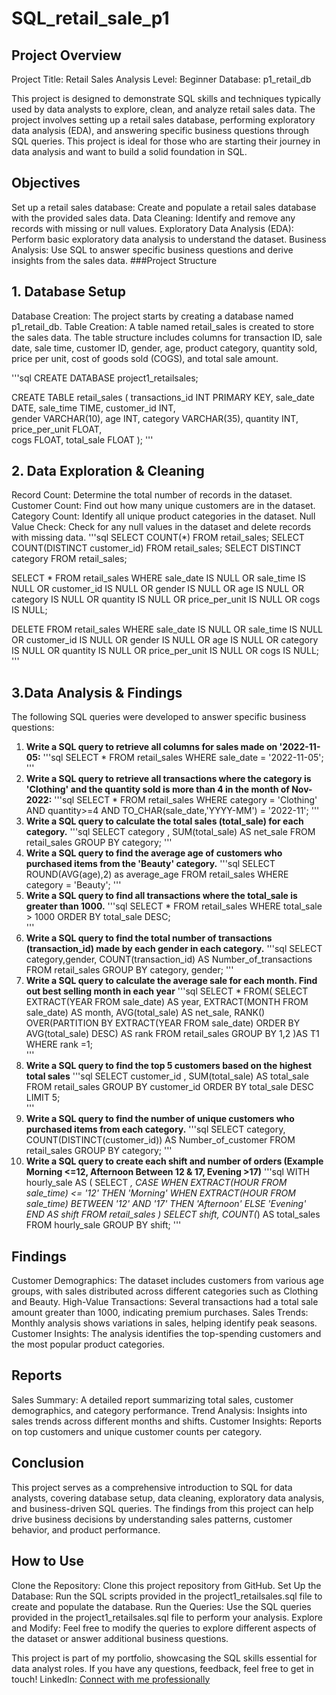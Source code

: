 # SQL_retail_sale_p1

## Project Overview

Project Title: Retail Sales Analysis
Level: Beginner
Database: p1_retail_db

This project is designed to demonstrate SQL skills and techniques typically used by data analysts to explore, clean, and analyze retail sales data. The project involves setting up a retail sales database, performing exploratory data analysis (EDA), and answering specific business questions through SQL queries. This project is ideal for those who are starting their journey in data analysis and want to build a solid foundation in SQL.

## Objectives
Set up a retail sales database: Create and populate a retail sales database with the provided sales data.
Data Cleaning: Identify and remove any records with missing or null values.
Exploratory Data Analysis (EDA): Perform basic exploratory data analysis to understand the dataset.
Business Analysis: Use SQL to answer specific business questions and derive insights from the sales data.
###Project Structure
## 1. Database Setup
Database Creation: The project starts by creating a database named p1_retail_db.
Table Creation: A table named retail_sales is created to store the sales data. The table structure includes columns for transaction ID, sale date, sale time, customer ID, gender, age, product category, quantity sold, price per unit, cost of goods sold (COGS), and total sale amount.

'''sql
CREATE DATABASE project1_retailsales;

CREATE TABLE retail_sales
(
    transactions_id INT PRIMARY KEY,
    sale_date DATE,	
    sale_time TIME,
    customer_id INT,	
    gender VARCHAR(10),
    age INT,
    category VARCHAR(35),
    quantity INT,
    price_per_unit FLOAT,	
    cogs FLOAT,
    total_sale FLOAT
);
'''
## 2. Data Exploration & Cleaning
Record Count: Determine the total number of records in the dataset.
Customer Count: Find out how many unique customers are in the dataset.
Category Count: Identify all unique product categories in the dataset.
Null Value Check: Check for any null values in the dataset and delete records with missing data.
'''sql
SELECT COUNT(*) FROM retail_sales;
SELECT COUNT(DISTINCT customer_id) FROM retail_sales;
SELECT DISTINCT category FROM retail_sales;

SELECT * FROM retail_sales
WHERE 
    sale_date IS NULL OR sale_time IS NULL OR customer_id IS NULL OR 
    gender IS NULL OR age IS NULL OR category IS NULL OR 
    quantity IS NULL OR price_per_unit IS NULL OR cogs IS NULL;

DELETE FROM retail_sales
WHERE 
    sale_date IS NULL OR sale_time IS NULL OR customer_id IS NULL OR 
    gender IS NULL OR age IS NULL OR category IS NULL OR 
    quantity IS NULL OR price_per_unit IS NULL OR cogs IS NULL;
'''
## 3.Data Analysis & Findings
The following SQL queries were developed to answer specific business questions:

1. **Write a SQL query to retrieve all columns for sales made on '2022-11-05:**
'''sql
SELECT *
FROM retail_sales
WHERE sale_date = '2022-11-05';
'''
2. **Write a SQL query to retrieve all transactions where the category is 'Clothing' and the quantity sold is more than 4 in the month of Nov-2022:**
'''sql
SELECT * FROM retail_sales
WHERE category = 'Clothing'
AND quantity>=4
AND TO_CHAR(sale_date,'YYYY-MM') = '2022-11';
   '''
3. **Write a SQL query to calculate the total sales (total_sale) for each category.**
'''sql
SELECT category , SUM(total_sale) AS net_sale FROM retail_sales
GROUP BY category;
   '''
4. **Write a SQL query to find the average age of customers who purchased items from the 'Beauty' category.** 
'''sql
SELECT ROUND(AVG(age),2) as average_age FROM retail_sales
WHERE category = 'Beauty';
   '''
5. **Write a SQL query to find all transactions where the total_sale is greater than 1000.** 
'''sql
SELECT * FROM retail_sales
WHERE total_sale > 1000
ORDER BY total_sale DESC;   
   '''
6. **Write a SQL query to find the total number of transactions (transaction_id) made by each gender in each category.** 
'''sql
SELECT category,gender, COUNT(transaction_id) AS Number_of_transactions FROM retail_sales
GROUP BY category, gender;
   '''
7. **Write a SQL query to calculate the average sale for each month. Find out best selling month in each year** 
'''sql
SELECT * FROM(
SELECT 
	EXTRACT(YEAR FROM sale_date) AS year,
	EXTRACT(MONTH FROM sale_date) AS month,
	AVG(total_sale) AS net_sale,
	RANK() OVER(PARTITION BY EXTRACT(YEAR FROM sale_date) ORDER BY AVG(total_sale) DESC) AS rank
	FROM retail_sales
	GROUP BY 1,2
)AS T1
WHERE rank =1;   
   '''
8. **Write a SQL query to find the top 5 customers based on the highest total sales** 
'''sql
SELECT customer_id , SUM(total_sale) AS total_sale FROM retail_sales
GROUP BY customer_id
ORDER BY total_sale DESC
LIMIT 5;   
   '''
9. **Write a SQL query to find the number of unique customers who purchased items from each category.**
'''sql
SELECT
	category,
	COUNT(DISTINCT(customer_id)) AS Number_of_customer
FROM retail_sales
GROUP BY category;
'''
10. **Write a SQL query to create each shift and number of orders (Example Morning <=12, Afternoon Between 12 & 17, Evening >17)**
'''sql
WITH hourly_sale
AS 
(
SELECT *,
CASE
	WHEN EXTRACT(HOUR FROM sale_time) <= '12' THEN 'Morning'
	WHEN EXTRACT(HOUR FROM sale_time) BETWEEN '12' AND '17' THEN 'Afternoon'
	ELSE 'Evening'
	END AS shift 
FROM retail_sales
)
SELECT 
	shift,
	COUNT(*) AS total_sales
FROM hourly_sale
GROUP BY shift;
'''
## Findings
Customer Demographics: The dataset includes customers from various age groups, with sales distributed across different categories such as Clothing and Beauty.
High-Value Transactions: Several transactions had a total sale amount greater than 1000, indicating premium purchases.
Sales Trends: Monthly analysis shows variations in sales, helping identify peak seasons.
Customer Insights: The analysis identifies the top-spending customers and the most popular product categories.
## Reports
Sales Summary: A detailed report summarizing total sales, customer demographics, and category performance.
Trend Analysis: Insights into sales trends across different months and shifts.
Customer Insights: Reports on top customers and unique customer counts per category.
## Conclusion
This project serves as a comprehensive introduction to SQL for data analysts, covering database setup, data cleaning, exploratory data analysis, and business-driven SQL queries. The findings from this project can help drive business decisions by understanding sales patterns, customer behavior, and product performance.

## How to Use
Clone the Repository: Clone this project repository from GitHub.
Set Up the Database: Run the SQL scripts provided in the project1_retailsales.sql file to create and populate the database.
Run the Queries: Use the SQL queries provided in the project1_retailsales.sql file to perform your analysis.
Explore and Modify: Feel free to modify the queries to explore different aspects of the dataset or answer additional business questions.

This project is part of my portfolio, showcasing the SQL skills essential for data analyst roles. If you have any questions, feedback, feel free to get in touch!
LinkedIn: [Connect with me professionally](https://www.linkedin.com/in/prashant-jha-681a912b4/)
